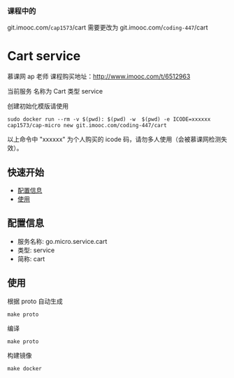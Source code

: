  ### 课程中的 
 git.imooc.com/`cap1573`/cart 
 需要更改为 
 git.imooc.com/`coding-447`/cart
# Cart service 
慕课网 ap 老师 课程购买地址：http://www.imooc.com/t/6512963

当前服务 名称为 Cart 类型 service 

创建初始化模版请使用

```
sudo docker run --rm -v $(pwd): $(pwd) -w  $(pwd) -e ICODE=xxxxxx cap1573/cap-micro new git.imooc.com/coding-447/cart
```
以上命令中 "xxxxxx" 为个人购买的 icode 码，请勿多人使用（会被慕课网检测失效）。

## 快速开始

- [配置信息](#配置信息)
- [使用](#使用)

## 配置信息

- 服务名称: go.micro.service.cart
- 类型: service
- 简称: cart

 

## 使用
根据 proto 自动生成
```
make proto
```

编译
```
make proto
```

构建镜像
```
make docker
```